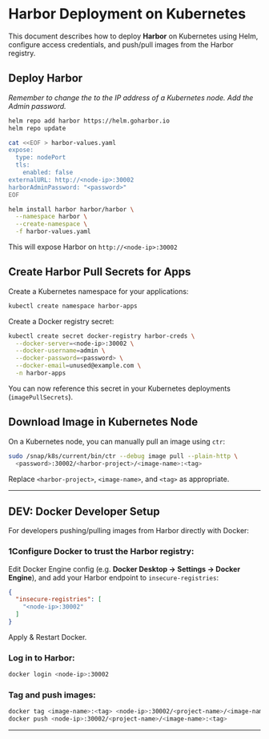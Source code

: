 # Harbor Deployment on Kubernetes

This document describes how to deploy **Harbor** on Kubernetes using Helm, configure access credentials, and push/pull images from the Harbor registry.

## Deploy Harbor

*Remember to change the <node-ip> to the IP address of a Kubernetes node. Add the Admin password.*

```bash
helm repo add harbor https://helm.goharbor.io
helm repo update

cat <<EOF > harbor-values.yaml
expose:
  type: nodePort
  tls:
    enabled: false
externalURL: http://<node-ip>:30002
harborAdminPassword: "<password>"
EOF

helm install harbor harbor/harbor \
  --namespace harbor \
  --create-namespace \
  -f harbor-values.yaml
```

This will expose Harbor on `http://<node-ip>:30002`

## Create Harbor Pull Secrets for Apps

Create a Kubernetes namespace for your applications:

```bash
kubectl create namespace harbor-apps
```

Create a Docker registry secret:

```bash
kubectl create secret docker-registry harbor-creds \
  --docker-server=<node-ip>:30002 \
  --docker-username=admin \
  --docker-password=<password> \
  --docker-email=unused@example.com \
  -n harbor-apps
```

You can now reference this secret in your Kubernetes deployments (`imagePullSecrets`).

## Download Image in Kubernetes Node

On a Kubernetes node, you can manually pull an image using `ctr`:

```bash
sudo /snap/k8s/current/bin/ctr --debug image pull --plain-http \
  <password>:30002/<harbor-project>/<image-name>:<tag>
```

Replace `<harbor-project>`, `<image-name>`, and `<tag>` as appropriate.

---

## DEV: Docker Developer Setup

For developers pushing/pulling images from Harbor directly with Docker:

### 1Configure Docker to trust the Harbor registry:

Edit Docker Engine config (e.g. **Docker Desktop → Settings → Docker Engine**), and add your Harbor endpoint to `insecure-registries`:

```json
{
  "insecure-registries": [
    "<node-ip>:30002"
  ]
}
```

Apply & Restart Docker.

### Log in to Harbor:

```bash
docker login <node-ip>:30002
```

### Tag and push images:

```bash
docker tag <image-name>:<tag> <node-ip>:30002/<project-name>/<image-name>:<tag>
docker push <node-ip>:30002/<project-name>/<image-name>:<tag>
```

---
